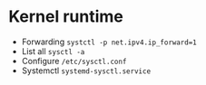 # Kernel runtime

- Forwarding `systctl -p net.ipv4.ip_forward=1`
- List all `sysctl -a`
- Configure `/etc/sysctl.conf`
- Systemctl `systemd-sysctl.service`


